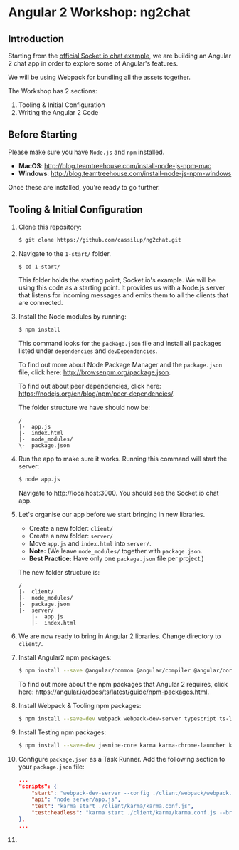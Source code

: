 # Angular 2 Workshop: ng2chat

## Introduction
Starting from the [official Socket.io chat example](https://github.com/rauchg/chat-example), we are building an Angular 2 chat app in order to explore some of Angular's features.

We will be using Webpack for bundling all the assets together.

The Workshop has 2 sections:
1. Tooling & Initial Configuration
2. Writing the Angular 2 Code

## Before Starting
Please make sure you have `Node.js` and `npm` installed.
* **MacOS**: http://blog.teamtreehouse.com/install-node-js-npm-mac
* **Windows**: http://blog.teamtreehouse.com/install-node-js-npm-windows

Once these are installed, you're ready to go further.

## Tooling & Initial Configuration
1. Clone this repository:
    ```sh
    $ git clone https://github.com/cassilup/ng2chat.git
    ```

2. Navigate to the `1-start/` folder.
    ```sh
    $ cd 1-start/
    ```
    This folder holds the starting point, Socket.io's example. We will be using this code as a starting point. It provides us with a Node.js server that listens for incoming messages and emits them to all the clients that are connected.

3. Install the Node modules by running:
    ```sh
    $ npm install
    ```
    This command looks for the `package.json` file and install all packages listed under `dependencies` and `devDependencies`.

    To find out more about Node Package Manager and the `package.json` file, click here: http://browsenpm.org/package.json.

    To find out about peer dependencies, click here:  https://nodejs.org/en/blog/npm/peer-dependencies/.

    The folder structure we have should now be:
    ```
    /
    |-  app.js
    |-  index.html
    |-  node_modules/
    \-  package.json
    ```

4. Run the app to make sure it works. Running this command will start the server:
    ```sh
    $ node app.js
    ```
    Navigate to http://localhost:3000. You should see the Socket.io chat app.

5. Let's organise our app before we start bringing in new libraries.
     * Create a new folder: `client/`
     * Create a new folder: `server/`
     * Move `app.js` and `index.html` into `server/`.
     * **Note:** (We leave `node_modules/` together with `package.json`.
     * **Best Practice:** Have only one `package.json` file per project.)

    The new folder structure is:
    ```
    /
    |-  client/
    |-  node_modules/
    |-  package.json
    |-  server/
        |-  app.js
        |-  index.html
    ```
6. We are now ready to bring in Angular 2 libraries. Change directory to `client/`.
7. Install Angular2 npm packages:
    ```sh
    $ npm install --save @angular/common @angular/compiler @angular/core @angular/http @angular/platform-browser @angular/platform-browser-dynamic @angular/router bootstrap core-js es6-shim reflect-metadata rxjs zone.js
    ```

    To find out more about the npm packages that Angular 2 requires, click here: https://angular.io/docs/ts/latest/guide/npm-packages.html.

8. Install Webpack & Tooling npm packages:
    ```sh
    $ npm install --save-dev webpack webpack-dev-server typescript ts-loader css-loader extract-text-webpack-plugin html-webpack-plugin raw-loader style-loader typings
    ```

9. Install Testing npm packages:
    ```sh
    $ npm install --save-dev jasmine-core karma karma-chrome-launcher karma-jasmine karma-phantomjs-launcher karma-sourcemap-loader karma-webpack phantomjs-prebuilt
    ```

10. Configure `package.json` as a Task Runner. Add the following section to your `package.json` file:
    ```json
    ...
    "scripts": {
        "start": "webpack-dev-server --config ./client/webpack/webpack.dev.js",
        "api": "node server/app.js",
        "test": "karma start ./client/karma/karma.conf.js",
        "test:headless": "karma start ./client/karma/karma.conf.js --browsers PhantomJS"
    },
    ...
    ```

11.
